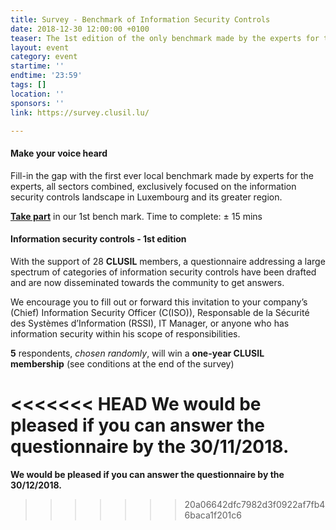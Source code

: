 ```yaml
---
title: Survey - Benchmark of Information Security Controls
date: 2018-12-30 12:00:00 +0100
teaser: The 1st edition of the only benchmark made by the experts for the experts.
layout: event
category: event
startime: ''
endtime: '23:59'
tags: []
location: ''
sponsors: ''
link: https://survey.clusil.lu/

---
```

#### Make your voice heard

Fill-in the gap with the first ever local benchmark made by experts for the experts, all sectors combined, exclusively focused on the information security controls landscape in Luxembourg and its greater region.

[**Take part**](https://survey.clusil.lu/) in our 1st bench mark. Time to complete: ± 15 mins

#### Information security controls - 1st edition

With the support of 28 **CLUSIL** members, a questionnaire addressing a large spectrum of categories of information security controls have been drafted and are now disseminated towards the community to get answers.

We encourage you to fill out or forward this invitation to your company’s (Chief) Information Security Officer (C(ISO)), Responsable de la Sécurité des Systèmes d’Information (RSSI), IT Manager, or anyone who has information security within his scope of responsibilities.

**5** respondents, _chosen randomly_, will win a **one-year CLUSIL membership** (see conditions at the end of the survey)

<<<<<<< HEAD
**We would be pleased if you can answer the questionnaire by the 30/11/2018.**
=======
**We would be pleased if you can answer the questionnaire by the 30/12/2018.**
>>>>>>> 20a06642dfc7982d3f0922af7fb46baca1f201c6
